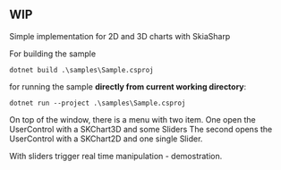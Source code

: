 ## WIP


Simple implementation for 2D and 3D charts with SkiaSharp

For building the sample  

`dotnet build .\samples\Sample.csproj`


for running the sample __directly from current working directory__:  

`dotnet run --project .\samples\Sample.csproj` 



On top of the window, there is a menu with two item. One open the UserControl with a SKChart3D and some Sliders
The second opens the UserControl with a SKChart2D and one single Slider.

With sliders trigger real time manipulation - demostration.
